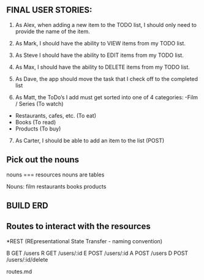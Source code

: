 ##  FINAL USER STORIES:


1) As Alex, when adding a new item to the TODO list, I should only need to provide the name of the item.

2) As Mark, I should have the ability to VIEW items from my TODO list.

3) As Steve I should have the ability to EDIT items from my TODO list.

4) As Max, I should have the ability to DELETE items from my TODO list.

5) As Dave, the app should move the task that I check off to the completed list

6) As Matt, the ToDo’s I add must get sorted into one of 4 categories:
-Film / Series (To watch)
- Restaurants, cafes, etc. (To eat)
- Books (To read)
- Products (To buy)


7) As Carter, I should be able to add an item to the list (POST)


## Pick out the nouns

nouns === resources
nouns are tables

Nouns:
film
restaurants
books
products

## BUILD ERD


## Routes to interact with the resources
*REST (REpresentational State Transfer - naming convention)

B GET /users
R GET /users/:id
E POST /users/:id
A POST /users
D POST /users/:id/delete   

routes.md

## 


